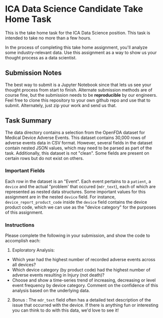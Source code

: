 # ICA Data Science Candidate Take Home Task

This is the take home task for the ICA Data Science position.  This task is intended to take no more than a few hours.

In the process of completing this take home assignment, you'll analyze some industry-relevant data.  Use this assignment as a way to show us your thought process as a data scientist.

## Submission Notes

The best way to submit is a Jupyter Notebook since that lets us see your thought process from start to finish.  Alternate submission methods are of course fine, but the submission needs to be **reproducible** by our engineers.  Feel free to clone this repository to your own github repo and use that to submit. Alternately, just zip your work and send us that.

## Task Summary

The data directory contains a selection from the OpenFDA dataset for Medical Device Adverse Events.  This dataset contains 30,000 rows of adverse events data in CSV format.  However, several fields in the dataset contain nested JSON values, which may need to be parsed as part of the task. Additionally, this dataset is not "clean". Some fields are present on certain rows but do not exist on others. 

### Important Fields

Each row in the dataset is an "Event".  Each event pertains to a `patient`, a `device` and the actual "problem' that occured (`mdr_text`), each of which are represented as nested data structures.  Some important values for this assignment are in the nested `device` field.  For instance, `device_report_product_code` inside the `device` field contains the device product code, which we can use as the "device category" for the purposes of this assignment. 

### Instructions

Please complete the following in your submission, and show the code to accomplish each:

1. Exploratory Analysis:
 - Which year had the highest number of recorded adverse events across all devices?
 - Which device category (by product code) had the highest number of adverse events resulting in Injury (not death)?
 - Choose and show a time-series trend of increasing, decreasing or level event frequency by device category. Comment on the confidence of this analysis based on the underlying data.
2. Bonus : The `mdr_text` field often has a detailed text description of the issue that occurred with the device. If there is anything fun or interesting you can think to do with this data, we'd love to see it!